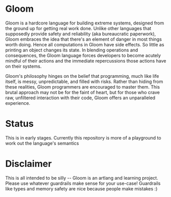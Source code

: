 # Gloom

Gloom is a hardcore language for building extreme systems, designed from the ground up for getting real work done. Unlike other languages that supposedly provide safety and reliability (aka bureaucratic paperwork), Gloom embraces the idea that there's an element of danger in most things worth doing. Hence all computations in Gloom have side effects. So little as printing an object changes its state. In blending operations and consequences, the Gloom language forces developers to become acutely mindful of their actions and the immediate repercussions those actions have on their systems.

Gloom's philosophy hinges on the belief that programming, much like life itself, is messy, unpredictable, and filled with risks. Rather than hiding from these realities, Gloom programmers are encouraged to master them. This brutal approach may not be for the faint of heart, but for those who crave raw, unfiltered interaction with their code, Gloom offers an unparalleled experience.

# Status

This is in early stages. Currently this repository is more of a playground to work out the language's semantics

# Disclaimer

This is all intended to be silly -- Gloom is an artlang and learning project. Please use whatever guardrails make sense for your use-case! Guardrails like types and memory safety are nice because people make mistakes :)